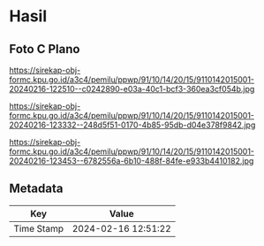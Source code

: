 # Hasil

## Foto C Plano

https://sirekap-obj-formc.kpu.go.id/a3c4/pemilu/ppwp/91/10/14/20/15/9110142015001-20240216-122510--c0242890-e03a-40c1-bcf3-360ea3cf054b.jpg

https://sirekap-obj-formc.kpu.go.id/a3c4/pemilu/ppwp/91/10/14/20/15/9110142015001-20240216-123332--248d5f51-0170-4b85-95db-d04e378f9842.jpg

https://sirekap-obj-formc.kpu.go.id/a3c4/pemilu/ppwp/91/10/14/20/15/9110142015001-20240216-123453--6782556a-6b10-488f-84fe-e933b4410182.jpg


## Metadata

| Key        | Value               |
| ---------- | ------------------- |
| Time Stamp | 2024-02-16 12:51:22 |




